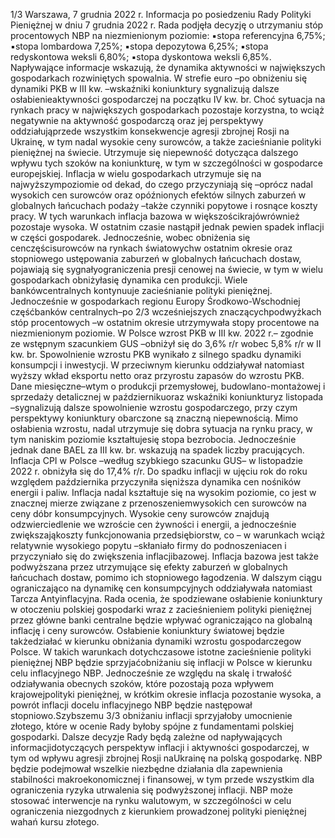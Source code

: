 1/3
Warszawa, 7 grudnia 2022 r.
Informacja po posiedzeniu Rady Polityki Pieniężnej
w dniu 7 grudnia 2022 r.
Rada podjęła decyzję o utrzymaniu stóp procentowych NBP na niezmienionym
poziomie:
▪stopa referencyjna 6,75%;
▪stopa lombardowa 7,25%;
▪stopa depozytowa 6,25%;
▪stopa redyskontowa weksli 6,80%;
▪stopa dyskontowa weksli 6,85%.
Napływające informacje wskazują, że dynamika aktywności w największych
gospodarkach rozwiniętych spowalnia. W strefie euro –po obniżeniu się dynamiki PKB
w III kw. –wskaźniki koniunktury sygnalizują dalsze osłabienieaktywności gospodarczej
na początku IV kw. br. Choć sytuacja na rynkach pracy w największych gospodarkach
pozostaje korzystna, to wciąż negatywnie na aktywność gospodarczą oraz jej
perspektywy oddziałująprzede wszystkim konsekwencje agresji zbrojnej Rosji na
Ukrainę, w tym nadal wysokie ceny surowców, a także zacieśnianie polityki pieniężnej na
świecie. Utrzymuje się niepewność dotycząca dalszego wpływu tych szoków na
koniunkturę, w tym w szczególności w gospodarce europejskiej.
Inflacja w wielu gospodarkach utrzymuje się na najwyższympoziomie od dekad, do
czego przyczyniają się –oprócz nadal wysokich cen surowców oraz opóźnionych efektów
silnych zaburzeń w globalnych łańcuchach podaży –także czynniki popytowe i rosnące
koszty pracy. W tych warunkach inflacja bazowa w większościkrajówrównież pozostaje
wysoka. W ostatnim czasie nastąpił jednak pewien spadek inflacji w części gospodarek.
Jednocześnie, wobec obniżenia się cenczęścisurowców na rynkach światowychw
ostatnim okresie oraz stopniowego ustępowania zaburzeń w globalnych łańcuchach
dostaw, pojawiają się sygnałyograniczenia presji cenowej na świecie, w tym w wielu
gospodarkach obniżyłasię dynamika cen produkcji.
Wiele bankówcentralnych kontynuuje zacieśnianie polityki pieniężnej. Jednocześnie w
gospodarkach regionu Europy Środkowo-Wschodniej częśćbanków centralnych–po
2/3
wcześniejszych znaczącychpodwyżkach stóp procentowych –w ostatnim okresie
utrzymywała stopy procentowe na niezmienionym poziomie.
W Polsce wzrost PKB w III kw. 2022 r.– zgodnie ze wstępnym szacunkiem GUS –obniżył
się do 3,6% r/r wobec 5,8% r/r w II kw. br. Spowolnienie wzrostu PKB wynikało z silnego
spadku dynamiki konsumpcji i inwestycji. W przeciwnym kierunku oddziaływał
natomiast wyższy wkład eksportu netto oraz przyrostu zapasów do wzrostu PKB. Dane
miesięczne–wtym o produkcji przemysłowej, budowlano-montażowej i sprzedaży
detalicznej w październikuoraz wskaźniki koniunkturyz listopada –sygnalizują dalsze
spowolnienie wzrostu gospodarczego, przy czym perspektywy koniunktury obarczone są
znaczną niepewnością. Mimo osłabienia wzrostu, nadal utrzymuje się dobra sytuacja na
rynku pracy, w tym naniskim poziomie kształtujesię stopa bezrobocia. Jednocześnie
jednak dane BAEL za III kw. br. wskazują na spadek liczby pracujących.
Inflacja CPI w Polsce –według szybkiego szacunku GUS– w listopadzie 2022 r. obniżyła
się do 17,4% r/r. Do spadku inflacji w ujęciu rok do roku względem października
przyczyniła sięniższa dynamika cen nośników energii i paliw. Inflacja nadal kształtuje się
na wysokim poziomie, co jest w znacznej mierze związane z przenoszeniemwysokich cen
surowców na ceny dóbr konsumpcyjnych. Wysokie ceny surowców znajdują
odzwierciedlenie we wzroście cen żywności i energii, a jednocześnie zwiększająkoszty
funkcjonowania przedsiębiorstw, co – w warunkach wciąż relatywnie wysokiego popytu
–skłaniało firmy do podnoszeniacen i przyczyniało się do zwiększenia inflacjibazowej.
Inflacja bazowa jest także podwyższana przez utrzymujące się efekty zaburzeń w
globalnych łańcuchach dostaw, pomimo ich stopniowego łagodzenia. W dalszym ciągu
ograniczająco na dynamikę cen konsumpcyjnych oddziaływała natomiast Tarcza
Antyinflacyjna.
Rada ocenia, że spodziewane osłabienie koniunktury w otoczeniu polskiej gospodarki
wraz z zacieśnieniem polityki pieniężnej przez główne banki centralne będzie wpływać
ograniczająco na globalną inflację i ceny surowców. Osłabienie koniunktury światowej
będzie takżedziałać w kierunku obniżania dynamiki wzrostu gospodarczegow Polsce.
W takich warunkach dotychczasowe istotne zacieśnienie polityki pieniężnej NBP będzie
sprzyjaćobniżaniu się inflacji w Polsce w kierunku celu inflacyjnego NBP. Jednocześnie
ze względu na skalę i trwałość odziaływania obecnych szoków, które pozostają poza
wpływem krajowejpolityki pieniężnej, w krótkim okresie inflacja pozostanie wysoka, a
powrót inflacji docelu inflacyjnego NBP będzie następował stopniowo.Szybszemu
3/3
obniżaniu inflacji sprzyjałoby umocnienie złotego, które w ocenie Rady byłoby spójne z
fundamentami polskiej gospodarki.
Dalsze decyzje Rady będą zależne od napływających informacjidotyczących perspektyw
inflacji i aktywności gospodarczej, w tym od wpływu agresji zbrojnej Rosji naUkrainę na
polską gospodarkę.
NBP będzie podejmował wszelkie niezbędne działania dla zapewnienia stabilności
makroekonomicznej i finansowej, w tym przede wszystkim dla ograniczenia ryzyka
utrwalenia się podwyższonej inflacji. NBP może stosować interwencje na rynku
walutowym, w szczególności w celu ograniczenia niezgodnych z kierunkiem
prowadzonej polityki pieniężnej wahań kursu złotego.
